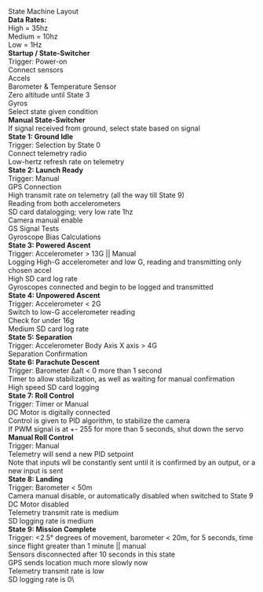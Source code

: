 State Machine Layout\
**Data Rates:**\
  	High = 35hz\
  	Medium = 10hz\
 	Low = 1Hz\
**Startup / State-Switcher**\
	Trigger: Power-on\
	Connect sensors\
	Accels\
	Barometer & Temperature Sensor\
	Zero altitude until State 3\
	Gyros\
	Select state given condition\
**Manual State-Switcher**\
	If signal received from ground, select state based on signal\
**State 1: Ground Idle**\
	Trigger: Selection by State 0\
	Connect telemetry radio\
	Low-hertz refresh rate on telemetry \
**State 2: Launch Ready**\
	Trigger: Manual\
	GPS Connection\
	High transmit rate on telemetry (all the way till State 9)\
	Reading from both accelerometers\
	SD card datalogging; very low rate 1hz\
	Camera manual enable\
	GS Signal Tests\
	Gyroscope Bias Calculations\
**State 3: Powered Ascent**\
	Trigger: Accelerometer > 13G || Manual\
	Logging High-G accelerometer and low G,  reading and transmitting only chosen accel\
	High SD card log rate\
	Gyroscopes connected and begin to be logged and transmitted\
**State 4: Unpowered Ascent**\
	Trigger: Accelerometer < 2G\
	Switch to low-G accelerometer reading\
	Check for under 16g\
	Medium SD card log rate\
**State 5: Separation**\
	Trigger: Accelerometer Body Axis X axis > 4G\
	Separation Confirmation\
**State 6: Parachute Descent**\
	Trigger: Barometer Δalt < 0 more than 1 second\
	Timer to allow stabilization, as well as waiting for manual confirmation\
	High speed SD card logging\
**State 7: Roll Control**\
	Trigger: Timer or Manual\
	DC Motor is digitally connected\
	Control is given to PID algorithm, to stabilize the camera\
	If PWM signal is at +- 255 for more than 5 seconds, shut down the servo\
**Manual Roll Control**\
	Trigger: Manual\
	Telemetry will send a new PID setpoint\
	Note that inputs wll be constantly sent until it is confirmed by an output, or a new input is sent\
**State 8: Landing**\
	Trigger: Barometer < 50m\
	Camera manual disable, or automatically disabled when switched to State 9\
	DC Motor disabled\
	Telemetry transmit rate is medium\
	SD logging rate is medium\
**State 9: Mission Complete**\
	Trigger: <2.5° degrees of movement, barometer < 20m, for 5 seconds, time since flight greater than 1 minute || manual\
	Sensors disconnected after 10 seconds in this state\
	GPS sends location much more slowly now\
	Telemetry transmit rate is low\
	SD logging rate is 0\

